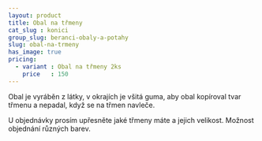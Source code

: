 ```yaml
---
layout: product
title: Obal na třmeny
cat_slug : konici
group_slug: beranci-obaly-a-potahy
slug: obal-na-trmeny
has_image: true
pricing:
  - variant : Obal na třmeny 2ks
    price   : 150
---
```


Obal je vyráběn z látky, v okrajích je všitá guma, 
aby obal kopíroval tvar třmenu a nepadal, když se na třmen navleče.

U objednávky prosím upřesněte jaké třmeny máte a jejich velikost.
Možnost objednání různých barev.


